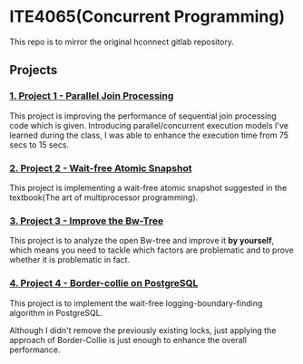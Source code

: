 # ITE4065(Concurrent Programming)

This repo is to mirror the original hconnect gitlab repository.

## Projects

### [1. Project 1 - Parallel Join Processing](project1/README.md)

This project is improving the performance of sequential join processing code which is given. Introducing parallel/concurrent execution models I've learned during the class, I was able to enhance the execution time from 75 secs to 15 secs.

### [2. Project 2 - Wait-free Atomic Snapshot]((project2/README.md))

This project is implementing a wait-free atomic snapshot suggested in the textbook(The art of multiprocessor programming).

### [3. Project 3 - Improve the Bw-Tree]((project3/README.md))

This project is to analyze the open Bw-tree and improve it **by yourself**, which means you need to tackle which factors are problematic and to prove whether it is problematic in fact.

### [4. Project 4 - Border-collie on PostgreSQL](project4/README.md)

This project is to implement the wait-free logging-boundary-finding algorithm in PostgreSQL.

Although I didn't remove the previously existing locks, just applying the approach of Border-Collie is just enough to enhance the overall performance.
